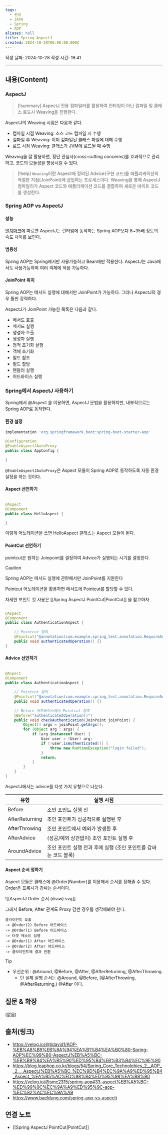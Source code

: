 ```yaml
---
tags:
  - 완성
  - JAVA
  - Spring
  - AOP
aliases: null
title: Spring AspectJ
created: 2024-10-28T00:00:00.000Z
---
```

작성 날짜: 2024-10-28
작성 시간: 19:41


----
## 내용(Content)

### AspectJ

>[!summary]
>AspectJ 전용 컴파일러를 활용하여 런타임이 아닌 컴파일 및 클래스 로드시 Weaving을 진행한다.

AspectJ의 Weaving 시점은 다음과 같다.

- 컴파일 시점 Weaving: 소스 코드 컴파일 시 수행
- 컴파일 후 Weaving: 이미 컴파일된 클래스 파일에 대해 수행
- 로드 시점 Weaving: 클래스가 JVM에 로드될 때 수행

Weaving을 잘 활용하면, 횡단 관심사(cross-cutting concerns)를 효과적으로 관리하고, 코드의 모듈성을 향상시킬 수 있다.

>[!help]
>`Weaving`이란 Aspect에 정의된 Advice(구현 코드)를 애플리케이션의 적절한 지점(JoinPoint)에 삽입하는 프로세스이다. Weaving을 통해 AspectJ 컴파일러가 Aspect 코드와 애플리케이션 코드를 결합하여 새로운 바이트 코드를 생성한다.


### Spring AOP vs AspectJ

#### 성능

[벤치마크](https://web.archive.org/web/20150520175004/https://docs.codehaus.org/display/AW/AOP+Benchmark)에 따르면 AspectJ는 런타임에 동작하는 Spring AOP보다 8~35배 정도의 속도 차이를 보인다.

#### 범용성

Spring AOP는 Spring에서만 사용가능하고 Bean에만 적용한다. AspectJ는 Java에서도 사용가능하며 여러 객체에 적용 가능하다.

#### JoinPoint 위치

Spring AOP는 메서드 실행에 대해서만 JoinPoint가 가능하다. 그러나 AspectJ의 경우 훨씬 강력하다.

AspectJ가 JoinPoint 가능한 목록은 다음과 같다.
- 메서드 호출
- 메서드 실행
- 생성자 호출
- 생성자 실행
- 정적 초기화 실행
- 객체 초기화
- 필드 참조
- 필드 할당
- 핸들러 실행
- 어드바이스 실행

### Spring에서 AspectJ 사용하기

Spring에서 @Aspect 를 이용하면, AspectJ 문법을 활용하지만, 내부적으로는 Spring AOP로 동작한다.

#### 환경 설정

```gradle
implementation 'org.springframework.boot:spring-boot-starter-aop'
```

```java
@Configuration
@EnableAspectJAutoProxy
public class AppConfig {
    
}

```

`@EnableAspectJAutoProxy`은 Aspect 모듈이 Spring AOP로 동작하도록 자동 환경 설정을 하는 것이다.

#### Aspect 선언하기

```java

@Aspect
@Component
public class HelloAspect {

}
```

이렇게 어노테이션을 쓰면 HelloAspect 클래스는 Aspect 모듈이 된다.

#### PointCut 선언하기

pointcut은 원하는 Joinpoint를 결정하여 Advice가 실행되는 시기를 결정한다. 

>[!caution]
>Spring AOP는 메서드 실행에 관련해서만 JoinPoint를 지원한다

Pointcut 어노테이션을 활용하면 메서드에 Pointcut를 할당할 수 있다.

자세한 포인트 컷 사용은 [[Spring AspectJ PointCut|PointCut]] 을 참고하자

```java

@Aspect
@Component
public class AuthenticationAspect {
    
    // Pointcut 정의
    @Pointcut("@annotation(com.example.spring_test.annotation.RequireAuthentication)")
    public void authenticatedOperation() {}
}
```

#### Advice 선언하기

```java

@Aspect
@Component
public class AuthenticationAspect {
    
    // Pointcut 정의
    @Pointcut("@annotation(com.example.spring_test.annotation.RequireAuthentication)")
    public void authenticatedOperation() {}
    
    // Before 어드바이스에서 Pointcut 참조
    @Before("authenticatedOperation()")
    public void checkAuthentication(JoinPoint joinPoint) {
        Object[] args = joinPoint.getArgs();
        for (Object arg : args) {
            if (arg instanceof User) {
                User user = (User) arg;
                if (!user.isAuthenticated()) {
                    throw new RuntimeException("login failed");
                }
                return;
            }
        }
    }
}
```

AspectJ에서는 advice를 다섯 가지 유형으로 나눈다.

|**유형**|**실행 시점**|
|---|---|
|Before|조인 포인트 실행 전|
|AfterReturning|조인 포인트가 성공적으로 실행된 후|
|AfterThrowing|조인 포인트에서 예외가 발생한 후|
|AfterAdvice|(성공/예외 상관없이) 조인 포인트 실행 후|
|AroundAdvice|조인 포인트 실행 전과 후에 실행 (조인 포인트를 감싸는 코드 블록)|

#### Aspect 순서 정하기

Aspect 모듈은 클래스에 @Order(Number)를 이용해서 순서를 정해줄 수 있다. Order은 프록시가 감싸는 순서이다.

![[AspectJ Order 순서 (draw).svg]]

그래서 Before, After 관계도 Proxy 감싼 경우를 생각해봐야 한다.

```text
클라이언트 호출
-> @Order(2) Before 어드바이스
-> @Order(1) Before 어드바이스
-> 타겟 메소드 실행
-> @Order(1) After 어드바이스
-> @Order(2) After 어드바이스
-> 클라이언트에 결과 반환
```

>[!tip]
>- 우선순위 : @Around, @Before, @After, @AfterReturning, @AfterThrowing.
>    - 단 실제 실행 순서는 @Around, @Before, (@AfterThrowing, @AfterReturning,) @After 이다.

## 질문 & 확장

(없음)

## 출처(링크)

- https://velog.io/@tidavid1/AOP-%EB%A8%B9%EB%8A%94%EA%B1%B4%EA%B0%80-Spring-AOP%EC%99%80-AspectJ%EB%A5%BC-%EB%B9%84%EA%B5%90%ED%95%B4%EB%B3%B4%EC%9E%90
- https://blog.leaphop.co.kr/blogs/54/Spring_Core_Technolohies_2__AOP__2___AspectJ%EB%A5%BC_%EC%9D%B4%EC%9A%A9%ED%95%B4_Aspect_%EA%B5%AC%ED%98%84%ED%95%98%EA%B8%B0
- https://velog.io/@smc2315/spring-aop#33-aspect%EB%A5%BC-%ED%99%9C%EC%9A%A9%ED%95%9C-aop-%EC%82%AC%EC%9A%A9
- https://www.baeldung.com/spring-aop-vs-aspectj


## 연결 노트

- [[Spring AspectJ PointCut|PointCut]]








